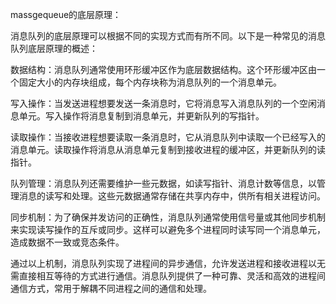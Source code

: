 massgequeue的底层原理：


消息队列的底层原理可以根据不同的实现方式而有所不同。以下是一种常见的消息队列底层原理的概述：

数据结构：消息队列通常使用环形缓冲区作为底层数据结构。这个环形缓冲区由一个固定大小的内存块组成，每个内存块称为消息队列的一个消息单元。

写入操作：当发送进程想要发送一条消息时，它将消息写入消息队列的一个空闲消息单元。写入操作将消息复制到消息单元，并更新队列的写指针。

读取操作：当接收进程想要读取一条消息时，它从消息队列中读取一个已经写入的消息单元。读取操作将消息从消息单元复制到接收进程的缓冲区，并更新队列的读指针。

队列管理：消息队列还需要维护一些元数据，如读写指针、消息计数等信息，以管理消息的读写和处理。这些元数据通常存储在共享内存中，供所有相关进程访问。

同步机制：为了确保并发访问的正确性，消息队列通常使用信号量或其他同步机制来实现读写操作的互斥或同步。这样可以避免多个进程同时读写同一个消息单元，造成数据不一致或竞态条件。

通过以上机制，消息队列实现了进程间的异步通信，允许发送进程和接收进程以无需直接相互等待的方式进行通信。消息队列提供了一种可靠、灵活和高效的进程间通信方式，常用于解耦不同进程之间的通信和处理。
